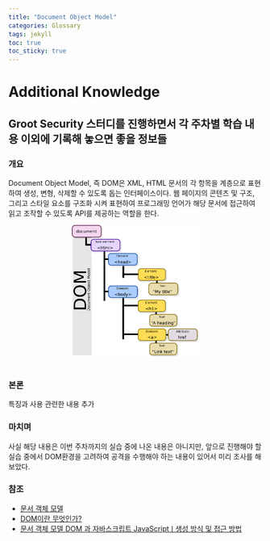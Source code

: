 ```yaml
---
title: "Document Object Model"
categories: Glossary
tags: jekyll
toc: true  
toc_sticky: true 
---
```


# Additional Knowledge

## Groot Security 스터디를 진행하면서 각 주차별 학습 내용 이외에 기록해 놓으면 좋을 정보들

### 개요
  Document Object Model, 즉 DOM은 XML, HTML 문서의 각 항목을 계층으로 표현하여 생성, 변형, 삭제할 수 있도록 돕는 인터페이스이다. 웹 페이지의 콘텐츠 및 구조, 그리고 스타일 요소를 구조화 시켜 표현하여 프로그래밍 언어가 해당 문서에 접근하여 읽고 조작할 수 있도록 API를 제공하는 역할을 한다.
  <center><img src="/assets/230711/DOM.png" width="50%" height="50%" alt="DOM_Hierachy"></center><br/>

### 본론
  특징과 사용 관련한 내용 추가

### 마치며
  사실 해당 내용은 이번 주차까지의 실습 중에 나온 내용은 아니지만, 앞으로 진행해야 할 실습 중에서 DOM환경을 고려하여 공격을 수행해야 하는 내용이 있어서 미리 조사를 해 보았다.

### 참조
  * [문서 객체 모델](https://ko.wikipedia.org/wiki/문서_객체_모델)
  * [DOM이란 무엇인가?](https://velog.io/@godori/DOM이란-무엇인가)
  * [문서 객체 모델 DOM 과 자바스크립트 JavaScriptㅣ생성 방식 및 접근 방법](https://www.codestates.com/blog/content/dom-javascript)